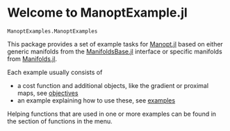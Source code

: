 # Welcome to ManoptExample.jl

```@docs
ManoptExamples.ManoptExamples
```

This package provides a set of example tasks for [Manopt.jl](https://manoptjl.org/) based on either generic
manifolds from the [ManifoldsBase.jl](https://juliamanifolds.github.io/ManifoldsBase.jl/) interface or specific manifolds from [Manifolds.jl](https://juliamanifolds.github.io/Manifolds.jl/).

Each example usually consists of

* a cost function and additional objects, like the gradient or proximal maps, see [objectives](objectives/index.md)
* an example explaining how to use these, see [examples](examples/index.md)

Helping functions that are used in one or more examples can be found in the section of functions in the menu.
